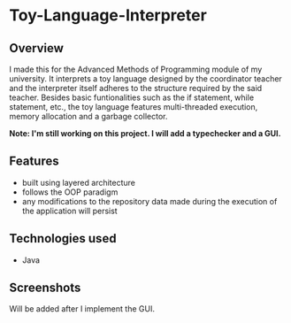 # Toy-Language-Interpreter

## Overview
I made this for the Advanced Methods of Programming module of my university. It interprets a toy language designed by the coordinator teacher and the interpreter itself adheres to the structure required by the said teacher. Besides basic funtionalities such as the if statement, while statement, etc., the toy language features multi-threaded execution, memory allocation and a garbage collector.

**Note: I'm still working on this project. I will add a typechecker and a GUI.**

## Features
- built using layered architecture
- follows the OOP paradigm
- any modifications to the repository data made during the execution of the application will persist

## Technologies used
- Java

## Screenshots
Will be added after I implement the GUI.
